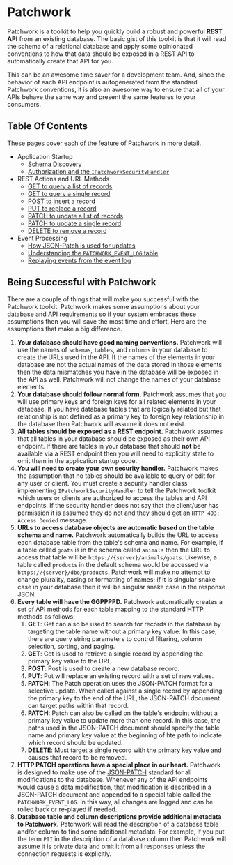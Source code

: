 # Patchwork

Patchwork is a toolkit to help you quickly build a robust and powerful **REST API** from an existing database. The basic gist of this toolkit is that it will read the schema of a relational database and apply some opinionated conventions to how that data should be exposed in a REST API to automatically create that API for you.

This can be an awesome time saver for a development team. And, since the behavior of each API endpoint is autogenerated from the standard Patchwork conventions, it is also an awesome way to ensure that all of your APIs behave the same way and present the same features to your consumers.

## Table Of Contents

These pages cover each of the feature of Patchwork in more detail.

- Application Startup
  - [Schema Discovery](Schema-Discovery.md)
  - [Authorization and the `IPatchworkSecurityHandler`](Authorization.md)
- REST Actions and URL Methods
  - [GET to query a list of records](Get-List.md)
  - [GET to query a single record](Get-Record.md)
  - [POST to insert a record](Post-Record.md)
  - [PUT to replace a record](Put-Record.md)
  - [PATCH to update a list of records](Patch-List.md)
  - [PATCH to update a single record](Patch-Record.md)
  - [DELETE to remove a record](Delete-Record.md)
- Event Processing
  - [How JSON-Patch is used for updates](Json-Patch-Description.md)
  - [Understanding the `PATCHWORK_EVENT_LOG` table](Event-Log-Table.md)
  - [Replaying events from the event log](Replaying-Events.md)

## Being Successful with Patchwork

There are a couple of things that will make you successful with the Patchwork toolkit. Patchwork makes some assumptions about your database and API requirements so if your system embraces these assumptions then you will save the most time and effort. Here are the assumptions that make a big difference.

1. **Your database should have good naming conventions.** Patchwork will use the names of `schemas`, `tables`, and `columns` in your database to create the URLs used in the API. If the names of the elements in your database are not the actual names of the data stored in those elements then the data mismatches you have in the database will be exposed in the API as well. Patchwork will not change the names of your database elements.
2. **Your database should follow normal form.** Patchwork assumes that you will use primary keys and foreign keys for all related elements in your database. If you have database tables that are logically related but that relationship is not defined as a primary key to foreign key relationship in the database then Patchwork will assume it does not exist.
3. **All tables should be exposed as a REST endpoint.** Patchwork assumes that all tables in your database should be exposed as their own API endpoint. If there are tables in your database that should **not** be available via a REST endpoint then you will need to explicitly state to omit them in the application startup code.
4. **You will need to create your own security handler.** Patchwork makes the assumption that no tables should be available to query or edit for any user or client. You must create a security handler class implementing `IPatchworkSecurityHandler` to tell the Patchwork toolkit which users or clients are authorized to access the tables and API endpoints. If the security handler does not say that the client/user has permission it is assumed they do not and they should get an `HTTP 403: Access Denied` message.
5. **URLs to access database objects are automatic based on the table schema and name.** Patchwork automatically builds the URL to access each database table from the table's schema and name. For example, if a table called `goats` is in the schema called `animals` then the URL to access that table will be `https://{server}/animals/goats`. Likewise, a table called `products` in the default schema would be accessed via `https://{server}/dbo/products`. Patchwork will make no attempt to change plurality, casing or formatting of names; if it is singular snake case in your database then it will be singular snake case in the response JSON.
6. **Every table will have the GGPPPPD.** Patchwork automatically creates a set of API methods for each table mapping to the standard HTTP methods as follows:
   1. **GET**: Get can also be used to search for records in the database by targeting the table name without a primary key value. In this case, there are query string parameters to control filtering, column selection, sorting, and paging.
   2. **GET**: Get is used to retrieve a single record by appending the primary key value to the URL.
   3. **POST**: Post is used to create a new database record.
   4. **PUT**: Put will replace an existing record with a set of new values.
   5. **PATCH**: The Patch operation uses the JSON-PATCH format for a selective update. When called against a single record by appending the primary key to the end of the URL, the JSON-PATCH document can target paths within that record.
   6. **PATCH**: Patch can also be called on the table's endpoint without a primary key value to update more than one record. In this case, the paths used in the JSON-PATCH document should specify the table name and primary key value at the beginning of hte path to indicate which record should be updated.
   7. **DELETE**: Must target a single record with the primary key value and causes that record to be removed.
7. **HTTP PATCH operations have a special place in our heart.** Patchwork is designed to make use of the [JSON-PATCH](https://jsonpatch.com/) standard for all modifications to the database. Whenever any of the API endpoints would cause a data modification, that modification is described in a JSON-PATCH document and appended to a special table called the `PATCHWORK_EVENT_LOG`. In this way, all changes are logged and can be rolled back or re-played if needed.
8. **Database table and column descriptions provide additional metadata to Patchwork.** Patchwork will read the description of a database table and/or column to find some additional metadata. For example, if you put the term `PII` in the description of a database column then Patchwork will assume it is private data and omit it from all responses unless the connection requests is explicitly.

